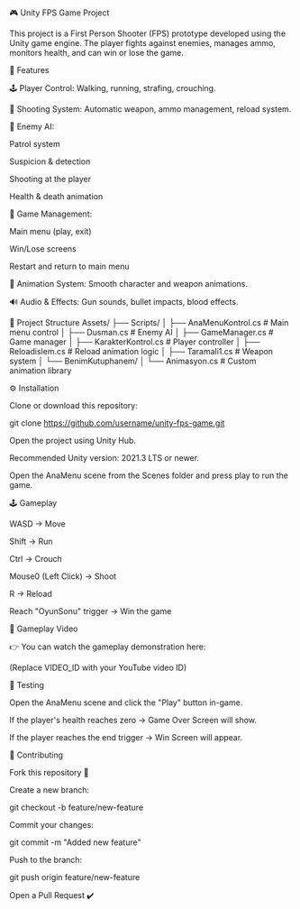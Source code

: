 🎮 Unity FPS Game Project

This project is a First Person Shooter (FPS) prototype developed using the Unity game engine.
The player fights against enemies, manages ammo, monitors health, and can win or lose the game.

🚀 Features

🕹️ Player Control: Walking, running, strafing, crouching.

🎯 Shooting System: Automatic weapon, ammo management, reload system.

🤖 Enemy AI:

Patrol system

Suspicion & detection

Shooting at the player

Health & death animation

📜 Game Management:

Main menu (play, exit)

Win/Lose screens

Restart and return to main menu

🎨 Animation System: Smooth character and weapon animations.

🔊 Audio & Effects: Gun sounds, bullet impacts, blood effects.

📂 Project Structure
Assets/
├── Scripts/
│   ├── AnaMenuKontrol.cs      # Main menu control
│   ├── Dusman.cs              # Enemy AI
│   ├── GameManager.cs         # Game manager
│   ├── KarakterKontrol.cs     # Player controller
│   ├── Reloadislem.cs         # Reload animation logic
│   ├── Taramali1.cs           # Weapon system
│   └── BenimKutuphanem/
│       └── Animasyon.cs       # Custom animation library

⚙️ Installation

Clone or download this repository:

git clone https://github.com/username/unity-fps-game.git


Open the project using Unity Hub.

Recommended Unity version: 2021.3 LTS or newer.

Open the AnaMenu scene from the Scenes folder and press play to run the game.

🕹️ Gameplay

WASD → Move

Shift → Run

Ctrl → Crouch

Mouse0 (Left Click) → Shoot

R → Reload

Reach "OyunSonu" trigger → Win the game

🎥 Gameplay Video

👉 You can watch the gameplay demonstration here:


(Replace VIDEO_ID with your YouTube video ID)

🧪 Testing

Open the AnaMenu scene and click the "Play" button in-game.

If the player's health reaches zero → Game Over Screen will show.

If the player reaches the end trigger → Win Screen will appear.

🤝 Contributing

Fork this repository 🍴

Create a new branch:

git checkout -b feature/new-feature


Commit your changes:

git commit -m "Added new feature"


Push to the branch:

git push origin feature/new-feature


Open a Pull Request ✔️
